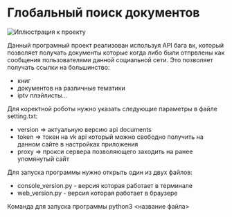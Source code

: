 # Глобальный поиск документов

![Иллюстрация к проекту](https://user-images.githubusercontent.com/47356327/119249566-2bde0a00-bba2-11eb-840f-648cca499d09.png)

Данный програмный проект реализован используя API бага вк, который позволяет получать документы которые когда либо были отпрвлены как сообщения пользователями данной социальной сети. Это позволяет получать ссылки на большинство:
 * книг 
 * документов на различные тематики
 * iptv плэйлисты...
 
 Для коректной роботы нужно указать следующие параметры в файле setting.txt:
  * version => актуальную версию api documents
  * token => токен на vk api который можно свободно получить на данном сайте в настройках приложения 
  * proxy => прокси сервера позволяющего заходить на ранее упомянутый сайт
 
 Для запуска программы нужно открыть один из двух файлов:
 * console_version.py - версия которая работает в терминале
 * web_version.py - версия которая работает в браузере
 
 Команда для запуска программы python3 <название файла>
